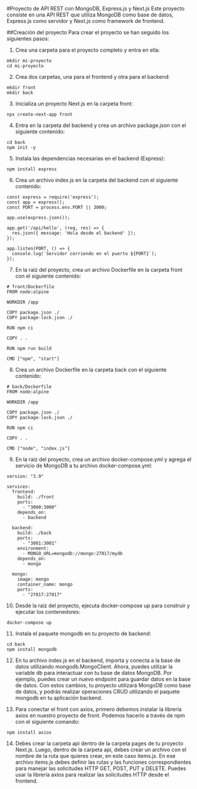 #Proyecto de API REST con MongoDB, Express.js y Next.js
Este proyecto consiste en una API REST que utiliza MongoDB como base de datos, Express.js como servidor y Next.js como framework de frontend.

##Creación del proyecto
Para crear el proyecto se han seguido los siguientes pasos:

1. Crea una carpeta para el proyecto completo y entra en ella:
```
mkdir mi-proyecto
cd mi-proyecto
```
2. Crea dos carpetas, una para el frontend y otra para el backend:
```
mkdir front
mkdir back
```
3. Inicializa un proyecto Next.js en la carpeta front:
```
npx create-next-app front
```
4. Entra en la carpeta del backend y crea un archivo package.json con el siguiente contenido:
```
cd back
npm init -y
```
5. Instala las dependencias necesarias en el backend (Express):
```
npm install express
```
6. Crea un archivo index.js en la carpeta del backend con el siguiente contenido:
```
const express = require('express');
const app = express();
const PORT = process.env.PORT || 3000;

app.use(express.json());

app.get('/api/hello', (req, res) => {
  res.json({ message: 'Hola desde el backend' });
});

app.listen(PORT, () => {
  console.log(`Servidor corriendo en el puerto ${PORT}`);
});
```
7. En la raíz del proyecto, crea un archivo Dockerfile en la carpeta front con el siguiente contenido:
```
# front/Dockerfile
FROM node:alpine

WORKDIR /app

COPY package.json ./
COPY package-lock.json ./

RUN npm ci

COPY . .

RUN npm run build

CMD ["npm", "start"]
```
8. Crea un archivo Dockerfile en la carpeta back con el siguiente contenido:
```
# back/Dockerfile
FROM node:alpine

WORKDIR /app

COPY package.json ./
COPY package-lock.json ./

RUN npm ci

COPY . .

CMD ["node", "index.js"]
```
9. En la raíz del proyecto, crea un archivo docker-compose.yml y agrega el servicio de MongoDB a tu archivo docker-compose.yml:
```
version: "3.9"

services:
  frontend:
    build: ./front
    ports:
      - "3000:3000"
    depends_on:
      - backend

  backend:
    build: ./back
    ports:
      - "3001:3001"
    environment:
      - MONGO_URL=mongodb://mongo:27017/mydb
    depends_on:
      - mongo

  mongo:
    image: mongo
    container_name: mongo
    ports:
      - "27017:27017"
```
10. Desde la raíz del proyecto, ejecuta docker-compose up para construir y ejecutar los contenedores:
```
docker-compose up
```
11. Instala el paquete mongodb en tu proyecto de backend:
```
cd back
npm install mongodb
```
12. En tu archivo index.js en el backend, importa y conecta a la base de datos utilizando mongodb.MongoClient. 
Ahora, puedes utilizar la variable db para interactuar con tu base de datos MongoDB. Por ejemplo, puedes crear un nuevo endpoint para guardar datos en la base de datos. Con estos cambios, tu proyecto utilizará MongoDB como base de datos, y podrás realizar operaciones CRUD utilizando el paquete mongodb en tu aplicación backend.

13. Para conectar el front con axios, primero debemos instalar la librería axios en nuestro proyecto de front. Podemos hacerlo a través de npm con el siguiente comando:
```
npm install axios
```
14. Debes crear la carpeta api dentro de la carpeta pages de tu proyecto Next.js. Luego, dentro de la carpeta api, debes crear un archivo con el nombre de la ruta que quieres crear, en este caso items.js. En ese archivo items.js debes definir las rutas y las funciones correspondientes para manejar las solicitudes HTTP GET, POST, PUT y DELETE. Puedes usar la librería axios para realizar las solicitudes HTTP desde el frontend. 
